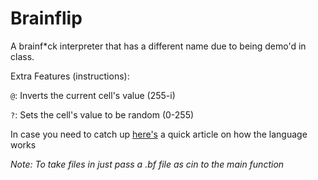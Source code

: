# Brainflip

A brainf*ck interpreter that has a different name due to being demo'd in class.

Extra Features (instructions):

`@`: Inverts the current cell's value (255-i)

`?`: Sets the cell's value to be random (0-255)

In case you need to catch up [here's](https://gist.github.com/roachhd/dce54bec8ba55fb17d3a) a quick article on how the language works

_Note: To take files in just pass a .bf file as cin to the main function_